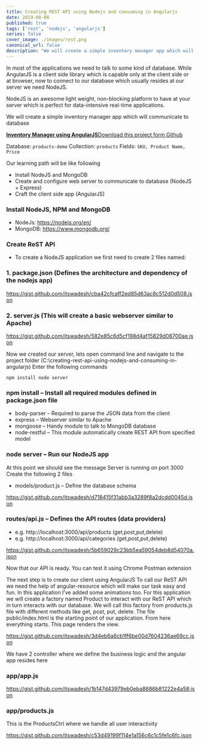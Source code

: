 ```yaml
---
title: Creating REST API using Nodejs and consuming in Angularjs
date: 2019-08-08
published: true
tags: ['rest', 'nodejs', 'angularjs']
series: false
cover_image: ./images/rest.png
canonical_url: false
description: "We will create a simple inventory manager app which will communicate to database"
---
```

In most of the applications we need to talk to some kind of database. While AngularJS is a client side library which is capable only at the client side or at browser, now to connect to our database which usually resides at our server we need NodeJS.

NodeJS is an awesome light weight, non-blocking platform to have at your server which is perfect for data-intensive real-time applications.

We will create a simple inventory manager app which will communicate to database

<!-- <a href="http://rest.iotutorials.com/" class="button green" target="_blank">Live Demo</a>  -->
<div class="github">
    <a href="https://github.com/itswadesh/simple-restful-api-angularjs" rel="nofollow" target="_blank">
        <b>Inventory Manager using AngularJS</b>Download this project form Github
    </a>
</div>

Database: `products-demo` Collection: `products` Fields: `SKU, Product Name, Price`

Our learning path will be like following

- Install NodeJS and MongoDB
- Create and configure web server to communicate to database (NodeJS + Express)
- Craft the client side app (AngularJS)

### Install NodeJS, NPM and MongoDB
- NodeJs: https://nodejs.org/en/
- MongoDB: https://www.mongodb.org/

### Create ReST API
- To create a NodeJS application we first need to create 2 files named:

### 1. package.json (Defines the architecture and dependency of the nodejs app)

https://gist.github.com/itswadesh/cba42cfcaff2ed85d63ac8c512d0d508.json

### 2. server.js (This will create a basic webserver similar to Apache)

https://gist.github.com/itswadesh/582e85c6d5cf198d4af15829d08700ae.json

Now we created our server, lets open command line and navigate to the project folder (C:\creating-rest-api-using-nodejs-and-consuming-in-angularjs)
Enter the following commands

```
npm install node server
```

### npm install – Install all required modules defined in package.json file
- body-parser – Required to parse the JSON data from the client
- express – Webserver similar to Apache
- mongoose – Handy module to talk to MongoDB database
- node-restful – This module automatically create REST API from specified model

### node server – Run our NodeJS app
At this point we should see the message Server is running on port 3000
Create the following 2 files

- models/product.js – Define the database schema

https://gist.github.com/itswadesh/d718415f31abb3a3289f8a2dcdd0045d.json

### routes/api.js – Defines the API routes (data providers)
- e.g. http://localhost:3000/api/products (get,post,put,delete)
- e.g. http://localhost:3000/api/categories (get,post,put,delete)

https://gist.github.com/itswadesh/5b659029c23bb5ea59054deb8d54070a.json

Now that our API is ready. You can test it using Chrome Postman extension

The next step is to create our client using AngularJS
To call our ReST API we need the help of angular-resource which will make our task easy and fun.
In this application I’ve added some animations too.
For this application we will create a factory named Product to interact with our ReST API which in turn interacts with our database.
We will call this factory from products.js file with different methods like get, post, put, delete.
The file public/index.html is the starting point of our application. From here everything starts. This page renders the view.

https://gist.github.com/itswadesh/3d4eb6a6cb1ff6be00d7604236ae69cc.json

We have 2 controller where we define the business logic and the angular app resides here

### app/app.js

https://gist.github.com/itswadesh/1b147d43979eb0eba8686b81222e4a58.json

### app/products.js
This is the ProductsCtrl where we handle all user interactivity

https://gist.github.com/itswadesh/c53d49199f114e1a156c6c1c5fe1c6fc.json